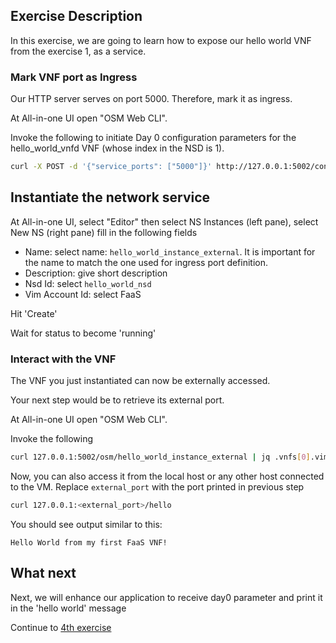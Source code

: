 ## Exercise Description

In this exercise, we are going to learn how to expose our hello world VNF from the exercise 1, as a service.


### Mark VNF port as Ingress

Our HTTP server serves on port 5000. Therefore, mark it as ingress. 

At All-in-one UI open "OSM Web CLI".

Invoke the following to initiate Day 0 configuration parameters for the hello_world_vnfd VNF (whose index in the NSD is 1).

```bash
curl -X POST -d '{"service_ports": ["5000"]}' http://127.0.0.1:5002/conf/hello_world_instance_external/hello_world_vnfd/1
```



## Instantiate the network service

At All-in-one UI, select "Editor" then select NS Instances (left pane), select New NS (right pane) fill in the following fields

* Name:           select name: `hello_world_instance_external`. It is important for the name to match the one used for ingress port definition.
* Description:    give short description
* Nsd Id:         select `hello_world_nsd`
* Vim Account Id: select FaaS

Hit 'Create'

Wait for status to become 'running'



### Interact with the VNF

The VNF you just instantiated can now be externally accessed.

Your next step would be to retrieve its external port.

At All-in-one UI open "OSM Web CLI".

Invoke the following

```bash
curl 127.0.0.1:5002/osm/hello_world_instance_external | jq .vnfs[0].vim_info.service.service_ports.\"5000\"
```

Now, you can also access it from the local host or any other host connected to the VM. Replace `external_port` with the port printed in previous step

```bash
curl 127.0.0.1:<external_port>/hello
```

You should see output similar to this:

```
Hello World from my first FaaS VNF!
```

## What next

Next, we will enhance our application to receive day0 parameter and print it in the 'hello world' message

Continue to [4th exercise](../exercise4)
